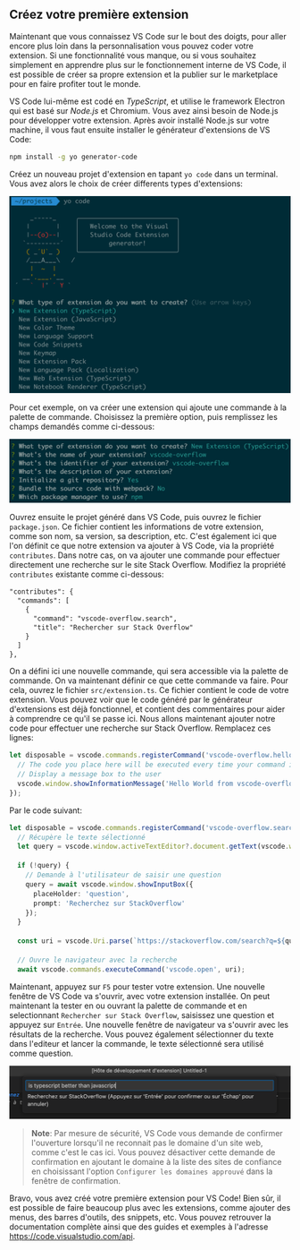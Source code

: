 ## Créez votre première extension

Maintenant que vous connaissez VS Code sur le bout des doigts, pour aller encore plus loin dans la personnalisation vous pouvez coder votre extension. Si une fonctionnalité vous manque, ou si vous souhaitez simplement en apprendre plus sur le fonctionnement interne de VS Code, il est possible de créer sa propre extension et la publier sur le marketplace pour en faire profiter tout le monde.

VS Code lui-même est codé en _TypeScript_, et utilise le framework Electron qui est basé sur _Node.js_ et Chromium. Vous avez ainsi besoin de Node.js pour développer votre extension. Après avoir installé Node.js sur votre machine, il vous faut ensuite installer le générateur d'extensions de VS Code:

```bash
npm install -g yo generator-code
```

Créez un nouveau projet d'extension en tapant `yo code` dans un terminal. Vous avez alors le choix de créer differents types d'extensions:

![Choix du type d'extension](./images/extension-types.png)

Pour cet exemple, on va créer une extension qui ajoute une commande à la palette de commande. Choisissez la première option, puis remplissez les champs demandés comme ci-dessous:

![Création d'une extension](./images/extension-create.png)

Ouvrez ensuite le projet généré dans VS Code, puis ouvrez le fichier `package.json`. Ce fichier contient les informations de votre extension, comme son nom, sa version, sa description, etc. C'est également ici que l'on définit ce que notre extension va ajouter à VS Code, via la propriété `contributes`. Dans notre cas, on va ajouter une commande pour effectuer directement une recherche sur le site Stack Overflow. Modifiez la propriété `contributes` existante comme ci-dessous:

```
"contributes": {
  "commands": [
    {
      "command": "vscode-overflow.search",
      "title": "Rechercher sur Stack Overflow"
    }
  ]
},
```

On a défini ici une nouvelle commande, qui sera accessible via la palette de commande. On va maintenant définir ce que cette commande va faire. Pour cela, ouvrez le fichier `src/extension.ts`. Ce fichier contient le code de votre extension. Vous pouvez voir que le code généré par le générateur d'extensions est déjà fonctionnel, et contient des commentaires pour aider à comprendre ce qu'il se passe ici. Nous allons maintenant ajouter notre code pour effectuer une recherche sur Stack Overflow. Remplacez ces lignes:

```typescript
let disposable = vscode.commands.registerCommand('vscode-overflow.helloWorld', () => {
  // The code you place here will be executed every time your command is executed
  // Display a message box to the user
  vscode.window.showInformationMessage('Hello World from vscode-overflow!');
});
```

Par le code suivant:

```typescript
let disposable = vscode.commands.registerCommand('vscode-overflow.search', async () => {
  // Récupère le texte sélectionné
  let query = vscode.window.activeTextEditor?.document.getText(vscode.window.activeTextEditor.selection);

  if (!query) {
    // Demande à l'utilisateur de saisir une question
    query = await vscode.window.showInputBox({
      placeHolder: 'question',
      prompt: 'Recherchez sur StackOverflow'
    });
  }

  const uri = vscode.Uri.parse(`https://stackoverflow.com/search?q=${query}`);

  // Ouvre le navigateur avec la recherche
  await vscode.commands.executeCommand('vscode.open', uri);
```

Maintenant, appuyez sur `F5` pour tester votre extension. Une nouvelle fenêtre de VS Code va s'ouvrir, avec votre extension installée. On peut maintenant la tester en ou ouvrant la palette de commande et en selectionnant `Rechercher sur Stack Overflow`, saisissez une question et appuyez sur `Entrée`. Une nouvelle fenêtre de navigateur va s'ouvrir avec les résultats de la recherche. Vous pouvez également sélectionner du texte dans l'editeur et lancer la commande, le texte sélectionné sera utilisé comme question.

![Notre extension en action](./images/extension-run.png)

> **Note**: Par mesure de sécurité, VS Code vous demande de confirmer l'ouverture lorsqu'il ne reconnait pas le domaine d'un site web, comme c'est le cas ici. Vous pouvez désactiver cette demande de confirmation en ajoutant le domaine à la liste des sites de confiance en choisissant l'option `Configurer les domaines approuvé` dans la fenêtre de confirmation.

Bravo, vous avez créé votre première extension pour VS Code! Bien sûr, il est possible de faire beaucoup plus avec les extensions, comme ajouter des menus, des barres d'outils, des snippets, etc. Vous pouvez retrouver la documentation complète ainsi que des guides et exemples à l'adresse https://code.visualstudio.com/api.
